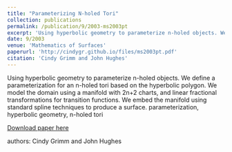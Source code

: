 ```yaml
---
title: "Parameterizing N-holed Tori"
collection: publications
permalink: /publication/9/2003-ms2003pt
excerpt: 'Using hyperbolic geometry to parameterize n-holed objects. We define a parameterization for an n-holed tori based on the hyperbolic polygon. We model the domain using a manifold with 2n+2 charts,  and linear fractional transformations for transition functions. We embed the manifold using standard spline techniques to produce a surface.  parameterization,  hyperbolic geometry,  n-holed tori, '
date: 9/2003
venue: 'Mathematics of Surfaces'
paperurl: 'http://cindygr.github.io/files/ms2003pt.pdf'
citation: 'Cindy Grimm and John Hughes'
---
```

Using hyperbolic geometry to parameterize n-holed objects. We define a parameterization for an n-holed tori based on the hyperbolic polygon. We model the domain using a manifold with 2n+2 charts,  and linear fractional transformations for transition functions. We embed the manifold using standard spline techniques to produce a surface.  parameterization,  hyperbolic geometry,  n-holed tori

[Download paper here](http://cindygr.github.io/files/ms2003pt.pdf)

authors: Cindy Grimm and John Hughes